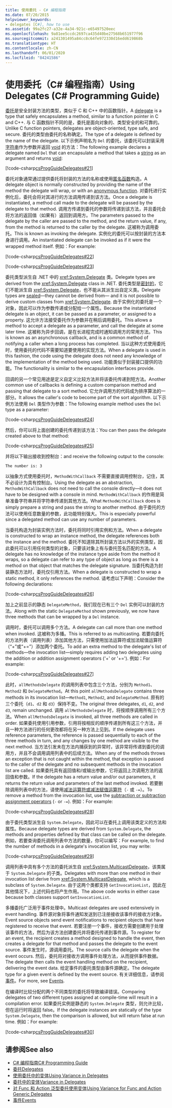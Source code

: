 ```yaml
---
title: 使用委托 - C# 编程指南
ms.date: 07/20/2015
helpviewer_keywords:
- delegates [C#], how to use
ms.assetid: 99a2fc27-a32e-4a34-921c-e65497520eec
ms.openlocfilehash: 9a81ee5ccdc2697ca435d40be27568b651977f96
ms.sourcegitcommit: a241301495a84cc8c64fe972330d16edd619868b
ms.translationtype: HT
ms.contentlocale: zh-CN
ms.lasthandoff: 06/01/2020
ms.locfileid: "84241586"
---
```

# <a name="using-delegates-c-programming-guide"></a><span data-ttu-id="0eb1f-102">使用委托（C# 编程指南）</span><span class="sxs-lookup"><span data-stu-id="0eb1f-102">Using Delegates (C# Programming Guide)</span></span>

<span data-ttu-id="0eb1f-103">[委托](../../language-reference/builtin-types/reference-types.md)是安全封装方法的类型，类似于 C 和 C++ 中的函数指针。</span><span class="sxs-lookup"><span data-stu-id="0eb1f-103">A [delegate](../../language-reference/builtin-types/reference-types.md) is a type that safely encapsulates a method, similar to a function pointer in C and C++.</span></span> <span data-ttu-id="0eb1f-104">与 C 函数指针不同的是，委托是面向对象的、类型安全的和可靠的。</span><span class="sxs-lookup"><span data-stu-id="0eb1f-104">Unlike C function pointers, delegates are object-oriented, type safe, and secure.</span></span> <span data-ttu-id="0eb1f-105">委托的类型由委托的名称确定。</span><span class="sxs-lookup"><span data-stu-id="0eb1f-105">The type of a delegate is defined by the name of the delegate.</span></span> <span data-ttu-id="0eb1f-106">以下示例声明名为 `Del` 的委托，该委托可以封装采用[字符串](../../language-reference/builtin-types/reference-types.md)作为参数并返回 [void](../../language-reference/builtin-types/void.md) 的方法：</span><span class="sxs-lookup"><span data-stu-id="0eb1f-106">The following example declares a delegate named `Del` that can encapsulate a method that takes a [string](../../language-reference/builtin-types/reference-types.md) as an argument and returns [void](../../language-reference/builtin-types/void.md):</span></span>

[!code-csharp[csProgGuideDelegates#21](~/samples/snippets/csharp/VS_Snippets_VBCSharp/csProgGuideDelegates/CS/Delegates.cs#21)]

<span data-ttu-id="0eb1f-107">委托对象通常通过提供委托将封装的方法的名称或使用[匿名函数](../statements-expressions-operators/anonymous-functions.md)构造。</span><span class="sxs-lookup"><span data-stu-id="0eb1f-107">A delegate object is normally constructed by providing the name of the method the delegate will wrap, or with an [anonymous function](../statements-expressions-operators/anonymous-functions.md).</span></span> <span data-ttu-id="0eb1f-108">对委托进行实例化后，委托会将对其进行的方法调用传递到该方法。</span><span class="sxs-lookup"><span data-stu-id="0eb1f-108">Once a delegate is instantiated, a method call made to the delegate will be passed by the delegate to that method.</span></span> <span data-ttu-id="0eb1f-109">调用方传递到委托的参数将传递到该方法，并且委托会将方法的返回值（如果有）返回到调用方。</span><span class="sxs-lookup"><span data-stu-id="0eb1f-109">The parameters passed to the delegate by the caller are passed to the method, and the return value, if any, from the method is returned to the caller by the delegate.</span></span> <span data-ttu-id="0eb1f-110">这被称为调用委托。</span><span class="sxs-lookup"><span data-stu-id="0eb1f-110">This is known as invoking the delegate.</span></span> <span data-ttu-id="0eb1f-111">实例化的委托可以按封装的方法本身进行调用。</span><span class="sxs-lookup"><span data-stu-id="0eb1f-111">An instantiated delegate can be invoked as if it were the wrapped method itself.</span></span> <span data-ttu-id="0eb1f-112">例如：</span><span class="sxs-lookup"><span data-stu-id="0eb1f-112">For example:</span></span>

[!code-csharp[csProgGuideDelegates#22](~/samples/snippets/csharp/VS_Snippets_VBCSharp/csProgGuideDelegates/CS/Delegates.cs#22)]  

[!code-csharp[csProgGuideDelegates#23](~/samples/snippets/csharp/VS_Snippets_VBCSharp/csProgGuideDelegates/CS/Delegates.cs#23)]

<span data-ttu-id="0eb1f-113">委托类型派生自 .NET 中的 <xref:System.Delegate> 类。</span><span class="sxs-lookup"><span data-stu-id="0eb1f-113">Delegate types are derived from the <xref:System.Delegate> class in .NET.</span></span> <span data-ttu-id="0eb1f-114">委托类型是[密封的](../../language-reference/keywords/sealed.md)，它们不能派生自 <xref:System.Delegate>，也不能从其派生出自定义类。</span><span class="sxs-lookup"><span data-stu-id="0eb1f-114">Delegate types are [sealed](../../language-reference/keywords/sealed.md)—they cannot be derived from— and it is not possible to derive custom classes from <xref:System.Delegate>.</span></span> <span data-ttu-id="0eb1f-115">由于实例化的委托是一个对象，因此可以作为参数传递或分配给一个属性。</span><span class="sxs-lookup"><span data-stu-id="0eb1f-115">Because the instantiated delegate is an object, it can be passed as a parameter, or assigned to a property.</span></span> <span data-ttu-id="0eb1f-116">这允许方法接受委托作为参数并在稍后调用委托。</span><span class="sxs-lookup"><span data-stu-id="0eb1f-116">This allows a method to accept a delegate as a parameter, and call the delegate at some later time.</span></span> <span data-ttu-id="0eb1f-117">这被称为异步回调，是在长进程完成时通知调用方的常用方法。</span><span class="sxs-lookup"><span data-stu-id="0eb1f-117">This is known as an asynchronous callback, and is a common method of notifying a caller when a long process has completed.</span></span> <span data-ttu-id="0eb1f-118">当以这种方式使用委托时，使用委托的代码不需要知道要使用的实现方法。</span><span class="sxs-lookup"><span data-stu-id="0eb1f-118">When a delegate is used in this fashion, the code using the delegate does not need any knowledge of the implementation of the method being used.</span></span> <span data-ttu-id="0eb1f-119">功能类似于封装接口提供的功能。</span><span class="sxs-lookup"><span data-stu-id="0eb1f-119">The functionality is similar to the encapsulation interfaces provide.</span></span>

<span data-ttu-id="0eb1f-120">回调的另一个常见用途是定义自定义比较方法并将该委托传递到短方法。</span><span class="sxs-lookup"><span data-stu-id="0eb1f-120">Another common use of callbacks is defining a custom comparison method and passing that delegate to a sort method.</span></span> <span data-ttu-id="0eb1f-121">它允许调用方的代码成为排序算法的一部分。</span><span class="sxs-lookup"><span data-stu-id="0eb1f-121">It allows the caller's code to become part of the sort algorithm.</span></span> <span data-ttu-id="0eb1f-122">以下示例方法使用 `Del` 类型作为参数：</span><span class="sxs-lookup"><span data-stu-id="0eb1f-122">The following example method uses the `Del` type as a parameter:</span></span>

[!code-csharp[csProgGuideDelegates#24](~/samples/snippets/csharp/VS_Snippets_VBCSharp/csProgGuideDelegates/CS/Delegates.cs#24)]

<span data-ttu-id="0eb1f-123">然后，你可以将上面创建的委托传递到该方法：</span><span class="sxs-lookup"><span data-stu-id="0eb1f-123">You can then pass the delegate created above to that method:</span></span>

[!code-csharp[csProgGuideDelegates#25](~/samples/snippets/csharp/VS_Snippets_VBCSharp/csProgGuideDelegates/CS/Delegates.cs#25)]

<span data-ttu-id="0eb1f-124">并将以下输出接收到控制台：</span><span class="sxs-lookup"><span data-stu-id="0eb1f-124">and receive the following output to the console:</span></span>

```console
The number is: 3
```

<span data-ttu-id="0eb1f-125">以抽象方式使用委托时，`MethodWithCallback` 不需要直接调用控制台，记住，其不必设计为具有控制台。</span><span class="sxs-lookup"><span data-stu-id="0eb1f-125">Using the delegate as an abstraction, `MethodWithCallback` does not need to call the console directly—it does not have to be designed with a console in mind.</span></span> <span data-ttu-id="0eb1f-126">`MethodWithCallback` 的作用是简单准备字符串并将字符串传递到其他方法。</span><span class="sxs-lookup"><span data-stu-id="0eb1f-126">What `MethodWithCallback` does is simply prepare a string and pass the string to another method.</span></span> <span data-ttu-id="0eb1f-127">由于委托的方法可以使用任意数量的参数，此功能特别强大。</span><span class="sxs-lookup"><span data-stu-id="0eb1f-127">This is especially powerful since a delegated method can use any number of parameters.</span></span>

<span data-ttu-id="0eb1f-128">当委托构造为封装实例方法时，委托将同时引用实例和方法。</span><span class="sxs-lookup"><span data-stu-id="0eb1f-128">When a delegate is constructed to wrap an instance method, the delegate references both the instance and the method.</span></span> <span data-ttu-id="0eb1f-129">委托不知道除其所封装方法以外的实例类型，因此委托可以引用任何类型的对象，只要该对象上有与委托签名匹配的方法。</span><span class="sxs-lookup"><span data-stu-id="0eb1f-129">A delegate has no knowledge of the instance type aside from the method it wraps, so a delegate can refer to any type of object as long as there is a method on that object that matches the delegate signature.</span></span> <span data-ttu-id="0eb1f-130">当委托构造为封装静态方法时，委托仅引用方法。</span><span class="sxs-lookup"><span data-stu-id="0eb1f-130">When a delegate is constructed to wrap a static method, it only references the method.</span></span> <span data-ttu-id="0eb1f-131">请考虑以下声明：</span><span class="sxs-lookup"><span data-stu-id="0eb1f-131">Consider the following declarations:</span></span>

[!code-csharp[csProgGuideDelegates#26](~/samples/snippets/csharp/VS_Snippets_VBCSharp/csProgGuideDelegates/CS/Delegates.cs#26)]

<span data-ttu-id="0eb1f-132">加上之前显示的静态 `DelegateMethod`，我们现在已有三个 `Del` 实例可以封装的方法。</span><span class="sxs-lookup"><span data-stu-id="0eb1f-132">Along with the static `DelegateMethod` shown previously, we now have three methods that can be wrapped by a `Del` instance.</span></span>

<span data-ttu-id="0eb1f-133">调用时，委托可以调用多个方法。</span><span class="sxs-lookup"><span data-stu-id="0eb1f-133">A delegate can call more than one method when invoked.</span></span> <span data-ttu-id="0eb1f-134">这被称为多播。</span><span class="sxs-lookup"><span data-stu-id="0eb1f-134">This is referred to as multicasting.</span></span> <span data-ttu-id="0eb1f-135">若要向委托的方法列表（调用列表）添加其他方法，只需使用加法运算符或加法赋值运算符（“+”或“+=”）添加两个委托。</span><span class="sxs-lookup"><span data-stu-id="0eb1f-135">To add an extra method to the delegate's list of methods—the invocation list—simply requires adding two delegates using the addition or addition assignment operators ('+' or '+=').</span></span> <span data-ttu-id="0eb1f-136">例如：</span><span class="sxs-lookup"><span data-stu-id="0eb1f-136">For example:</span></span>

[!code-csharp[csProgGuideDelegates#27](~/samples/snippets/csharp/VS_Snippets_VBCSharp/csProgGuideDelegates/CS/Delegates.cs#27)]

<span data-ttu-id="0eb1f-137">此时，`allMethodsDelegate` 的调用列表中包含三个方法，分别为 `Method1`、`Method2` 和 `DelegateMethod`。</span><span class="sxs-lookup"><span data-stu-id="0eb1f-137">At this point `allMethodsDelegate` contains three methods in its invocation list—`Method1`, `Method2`, and `DelegateMethod`.</span></span> <span data-ttu-id="0eb1f-138">原有的三个委托（`d1`、`d2` 和 `d3`）保持不变。</span><span class="sxs-lookup"><span data-stu-id="0eb1f-138">The original three delegates, `d1`, `d2`, and `d3`, remain unchanged.</span></span> <span data-ttu-id="0eb1f-139">调用 `allMethodsDelegate` 时，将按顺序调用所有三个方法。</span><span class="sxs-lookup"><span data-stu-id="0eb1f-139">When `allMethodsDelegate` is invoked, all three methods are called in order.</span></span> <span data-ttu-id="0eb1f-140">如果委托使用引用参数，引用将按相反的顺序传递到所有这三个方法，并且一种方法进行的任何更改都将在另一种方法上见到。</span><span class="sxs-lookup"><span data-stu-id="0eb1f-140">If the delegate uses reference parameters, the reference is passed sequentially to each of the three methods in turn, and any changes by one method are visible to the next method.</span></span> <span data-ttu-id="0eb1f-141">当方法引发未在方法内捕获到的异常时，该异常将传递到委托的调用方，并且不会调用调用列表中的后续方法。</span><span class="sxs-lookup"><span data-stu-id="0eb1f-141">When any of the methods throws an exception that is not caught within the method, that exception is passed to the caller of the delegate and no subsequent methods in the invocation list are called.</span></span> <span data-ttu-id="0eb1f-142">如果委托具有返回值和/或输出参数，它将返回上次调用方法的返回值和参数。</span><span class="sxs-lookup"><span data-stu-id="0eb1f-142">If the delegate has a return value and/or out parameters, it returns the return value and parameters of the last method invoked.</span></span> <span data-ttu-id="0eb1f-143">若要删除调用列表中的方法，请使用[减法运算符或减法赋值运算符](../../language-reference/operators/subtraction-operator.md)（`-` 或 `-=`）。</span><span class="sxs-lookup"><span data-stu-id="0eb1f-143">To remove a method from the invocation list, use the [subtraction or subtraction assignment operators](../../language-reference/operators/subtraction-operator.md) (`-` or `-=`).</span></span> <span data-ttu-id="0eb1f-144">例如：</span><span class="sxs-lookup"><span data-stu-id="0eb1f-144">For example:</span></span>

[!code-csharp[csProgGuideDelegates#28](~/samples/snippets/csharp/VS_Snippets_VBCSharp/csProgGuideDelegates/CS/Delegates.cs#28)]

<span data-ttu-id="0eb1f-145">由于委托类型派生自 `System.Delegate`，因此可以在委托上调用该类定义的方法和属性。</span><span class="sxs-lookup"><span data-stu-id="0eb1f-145">Because delegate types are derived from `System.Delegate`, the methods and properties defined by that class can be called on the delegate.</span></span> <span data-ttu-id="0eb1f-146">例如，若要查询委托调用列表中方法的数量，你可以编写：</span><span class="sxs-lookup"><span data-stu-id="0eb1f-146">For example, to find the number of methods in a delegate's invocation list, you may write:</span></span>

[!code-csharp[csProgGuideDelegates#29](~/samples/snippets/csharp/VS_Snippets_VBCSharp/csProgGuideDelegates/CS/Delegates.cs#29)]

<span data-ttu-id="0eb1f-147">调用列表中具有多个方法的委托派生自 <xref:System.MulticastDelegate>，该类属于 `System.Delegate` 的子类。</span><span class="sxs-lookup"><span data-stu-id="0eb1f-147">Delegates with more than one method in their invocation list derive from <xref:System.MulticastDelegate>, which is a subclass of `System.Delegate`.</span></span> <span data-ttu-id="0eb1f-148">由于这两个类都支持 `GetInvocationList`，因此在其他情况下，上述代码也将产生作用。</span><span class="sxs-lookup"><span data-stu-id="0eb1f-148">The above code works in either case because both classes support `GetInvocationList`.</span></span>

<span data-ttu-id="0eb1f-149">多播委托广泛用于事件处理中。</span><span class="sxs-lookup"><span data-stu-id="0eb1f-149">Multicast delegates are used extensively in event handling.</span></span> <span data-ttu-id="0eb1f-150">事件源对象将事件通知发送到已注册接收该事件的接收方对象。</span><span class="sxs-lookup"><span data-stu-id="0eb1f-150">Event source objects send event notifications to recipient objects that have registered to receive that event.</span></span> <span data-ttu-id="0eb1f-151">若要注册一个事件，接收方需要创建用于处理该事件的方法，然后为该方法创建委托并将委托传递到事件源。</span><span class="sxs-lookup"><span data-stu-id="0eb1f-151">To register for an event, the recipient creates a method designed to handle the event, then creates a delegate for that method and passes the delegate to the event source.</span></span> <span data-ttu-id="0eb1f-152">事件发生时，源调用委托。</span><span class="sxs-lookup"><span data-stu-id="0eb1f-152">The source calls the delegate when the event occurs.</span></span> <span data-ttu-id="0eb1f-153">然后，委托将对接收方调用事件处理方法，从而提供事件数据。</span><span class="sxs-lookup"><span data-stu-id="0eb1f-153">The delegate then calls the event handling method on the recipient, delivering the event data.</span></span> <span data-ttu-id="0eb1f-154">给定事件的委托类型由事件源确定。</span><span class="sxs-lookup"><span data-stu-id="0eb1f-154">The delegate type for a given event is defined by the event source.</span></span> <span data-ttu-id="0eb1f-155">有关详细信息，请参阅[事件](../events/index.md)。</span><span class="sxs-lookup"><span data-stu-id="0eb1f-155">For more, see [Events](../events/index.md).</span></span>

<span data-ttu-id="0eb1f-156">在编译时比较分配的两个不同类型的委托将导致编译错误。</span><span class="sxs-lookup"><span data-stu-id="0eb1f-156">Comparing delegates of two different types assigned at compile-time will result in a compilation error.</span></span> <span data-ttu-id="0eb1f-157">如果委托实例是静态的 `System.Delegate` 类型，则允许比较，但在运行时将返回 false。</span><span class="sxs-lookup"><span data-stu-id="0eb1f-157">If the delegate instances are statically of the type `System.Delegate`, then the comparison is allowed, but will return false at run time.</span></span> <span data-ttu-id="0eb1f-158">例如：</span><span class="sxs-lookup"><span data-stu-id="0eb1f-158">For example:</span></span>

[!code-csharp[csProgGuideDelegates#30](~/samples/snippets/csharp/VS_Snippets_VBCSharp/csProgGuideDelegates/CS/Delegates.cs#30)]

## <a name="see-also"></a><span data-ttu-id="0eb1f-159">请参阅</span><span class="sxs-lookup"><span data-stu-id="0eb1f-159">See also</span></span>

- [<span data-ttu-id="0eb1f-160">C# 编程指南</span><span class="sxs-lookup"><span data-stu-id="0eb1f-160">C# Programming Guide</span></span>](../index.md)
- [<span data-ttu-id="0eb1f-161">委托</span><span class="sxs-lookup"><span data-stu-id="0eb1f-161">Delegates</span></span>](./index.md)
- [<span data-ttu-id="0eb1f-162">使用委托中的变体</span><span class="sxs-lookup"><span data-stu-id="0eb1f-162">Using Variance in Delegates</span></span>](../concepts/covariance-contravariance/using-variance-in-delegates.md)
- [<span data-ttu-id="0eb1f-163">委托中的变体</span><span class="sxs-lookup"><span data-stu-id="0eb1f-163">Variance in Delegates</span></span>](../concepts/covariance-contravariance/variance-in-delegates.md)
- [<span data-ttu-id="0eb1f-164">对 Func 和 Action 泛型委托使用变体</span><span class="sxs-lookup"><span data-stu-id="0eb1f-164">Using Variance for Func and Action Generic Delegates</span></span>](../concepts/covariance-contravariance/using-variance-for-func-and-action-generic-delegates.md)
- [<span data-ttu-id="0eb1f-165">事件</span><span class="sxs-lookup"><span data-stu-id="0eb1f-165">Events</span></span>](../events/index.md)
